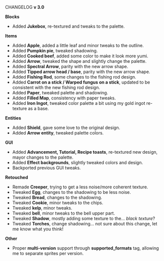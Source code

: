 CHANGELOG **v 3.0**

**Blocks**
- Added **Jukebox**, re-textured and tweaks to the palette.

**Items**
- Added **Apple**, added a little leaf and minor tweaks to the outline.
- Added **Pumpkin pie**, tweaked shadowing.
- Added **Cooked beef**, added some color to make it look more yumi.
- Added **Arrow**, tweaked the shape and slightly change the palette.
- Added **Spectral Arrow**, parity with the new arrow shape.
- Added **Tipped arrow head / base**, parity with the new arrow shape.
- Added **Fishing Rod**, some changes to the fishing rod design.
- Added **Carrot on a stick / Warped fungus on a stick**, updated to be consistent with the new fishing rod design.
- Added **Paper**, tweaked palette and shadowing.
- Added **Filled Map**, consistency with paper tweaks.
- Added **Iron Ingot**, tweaked color palette a bit using my gold ingot re-texture as a base.

**Entities**
- Added **Shield**, gave some love to the original design.
- Added **Arrow entity**, tweaked palette colors.

**GUI**
- Added **Advancement, Tutorial, Recipe toasts**, re-textured new design, mayor changes to the palette.
- Added **Effect backgrounds**, slightly tweaked colors and design.
- Backported previous GUI tweaks.

**Retouched**
- Remade **Creeper**, trying to get a less noise/more coherent texture.
- Tweaked **Egg**, changes to the shadowing to be less noise.
- Tweaked **Bread**, changes to the shadowing.
- Tweaked **Cookie**, minor tweaks to the chips.
- Tweaked **kelp**, minor tweaks.
- Tweaked **bell**, minor tweaks to the bell upper part.
- Tweaked **Shadow**, mostly adding some texture to the... _black texture_?
- Tweaked **Torches**, change shadowing... not sure about this change, let me know what you think!


**Other**
- Proper **multi-version** support through **supported_formats** tag, allowing me to separate sprites per version. 